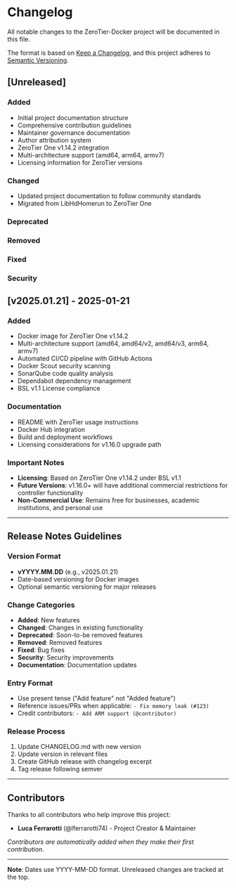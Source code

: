 # Changelog

All notable changes to the ZeroTier-Docker project will be documented in this file.

The format is based on [Keep a Changelog](https://keepachangelog.com/en/1.0.0/),
and this project adheres to [Semantic Versioning](https://semver.org/spec/v2.0.0.html).

## [Unreleased]

### Added
- Initial project documentation structure
- Comprehensive contribution guidelines
- Maintainer governance documentation
- Author attribution system
- ZeroTier One v1.14.2 integration
- Multi-architecture support (amd64, arm64, armv7)
- Licensing information for ZeroTier versions

### Changed
- Updated project documentation to follow community standards
- Migrated from LibHdHomerun to ZeroTier One

### Deprecated

### Removed

### Fixed

### Security

## [v2025.01.21] - 2025-01-21

### Added
- Docker image for ZeroTier One v1.14.2
- Multi-architecture support (amd64, amd64/v2, amd64/v3, arm64, armv7)
- Automated CI/CD pipeline with GitHub Actions
- Docker Scout security scanning
- SonarQube code quality analysis
- Dependabot dependency management
- BSL v1.1 License compliance

### Documentation
- README with ZeroTier usage instructions
- Docker Hub integration
- Build and deployment workflows
- Licensing considerations for v1.16.0 upgrade path

### Important Notes
- **Licensing**: Based on ZeroTier One v1.14.2 under BSL v1.1
- **Future Versions**: v1.16.0+ will have additional commercial restrictions for controller functionality
- **Non-Commercial Use**: Remains free for businesses, academic institutions, and personal use

---

## Release Notes Guidelines

### Version Format
- **vYYYY.MM.DD** (e.g., v2025.01.21)
- Date-based versioning for Docker images
- Optional semantic versioning for major releases

### Change Categories
- **Added**: New features
- **Changed**: Changes in existing functionality
- **Deprecated**: Soon-to-be removed features
- **Removed**: Removed features
- **Fixed**: Bug fixes
- **Security**: Security improvements
- **Documentation**: Documentation updates

### Entry Format
- Use present tense ("Add feature" not "Added feature")
- Reference issues/PRs when applicable: `- Fix memory leak (#123)`
- Credit contributors: `- Add ARM support (@contributor)`

### Release Process
1. Update CHANGELOG.md with new version
2. Update version in relevant files
3. Create GitHub release with changelog excerpt
4. Tag release following semver

---

## Contributors

Thanks to all contributors who help improve this project:

- **Luca Ferrarotti** (@lferrarotti74) - Project Creator & Maintainer

*Contributors are automatically added when they make their first contribution.*

---

**Note**: Dates use YYYY-MM-DD format. Unreleased changes are tracked at the top.